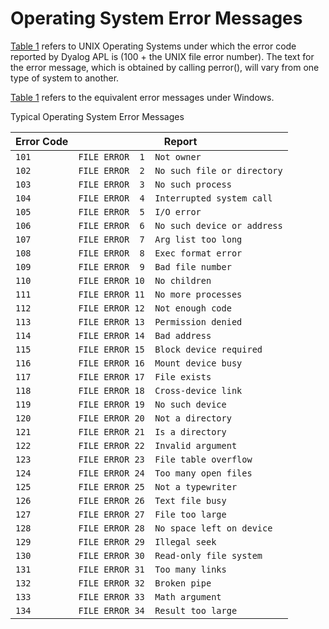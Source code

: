# Operating System Error Messages

[Table 1](#OSErrorMessages) refers to UNIX Operating Systems under which the error code reported by Dyalog APL is (100 + the UNIX file error number). The text for the error message, which is obtained by calling perror(), will vary from one type of  system to another.

[Table 1](windows-errors.md) refers to the equivalent error messages under Windows.

Typical Operating System Error Messages

| Error Code | Report |
| --- | ---  |
| `101` | `FILE ERROR  1  Not owner` |
| `102` | `FILE ERROR  2  No such file or directory` |
| `103` | `FILE ERROR  3  No such process` |
| `104` | `FILE ERROR  4  Interrupted system call` |
| `105` | `FILE ERROR  5  I/O error` |
| `106` | `FILE ERROR  6  No such device or address` |
| `107` | `FILE ERROR  7  Arg list too long` |
| `108` | `FILE ERROR  8  Exec format error` |
| `109` | `FILE ERROR  9  Bad file number` |
| `110` | `FILE ERROR 10  No children` |
| `111` | `FILE ERROR 11  No more processes` |
| `112` | `FILE ERROR 12  Not enough code` |
| `113` | `FILE ERROR 13  Permission denied` |
| `114` | `FILE ERROR 14  Bad address` |
| `115` | `FILE ERROR 15  Block device required` |
| `116` | `FILE ERROR 16  Mount device busy` |
| `117` | `FILE ERROR 17  File exists` |
| `118` | `FILE ERROR 18  Cross-device link` |
| `119` | `FILE ERROR 19  No such device` |
| `120` | `FILE ERROR 20  Not a directory` |
| `121` | `FILE ERROR 21  Is a directory` |
| `122` | `FILE ERROR 22  Invalid argument` |
| `123` | `FILE ERROR 23  File table overflow` |
| `124` | `FILE ERROR 24  Too many open files` |
| `125` | `FILE ERROR 25  Not a typewriter` |
| `126` | `FILE ERROR 26  Text file busy` |
| `127` | `FILE ERROR 27  File too large` |
| `128` | `FILE ERROR 28  No space left on device` |
| `129` | `FILE ERROR 29  Illegal seek` |
| `130` | `FILE ERROR 30  Read-only file system` |
| `131` | `FILE ERROR 31  Too many links` |
| `132` | `FILE ERROR 32  Broken pipe` |
| `133` | `FILE ERROR 33  Math argument` |
| `134` | `FILE ERROR 34  Result too large` |
